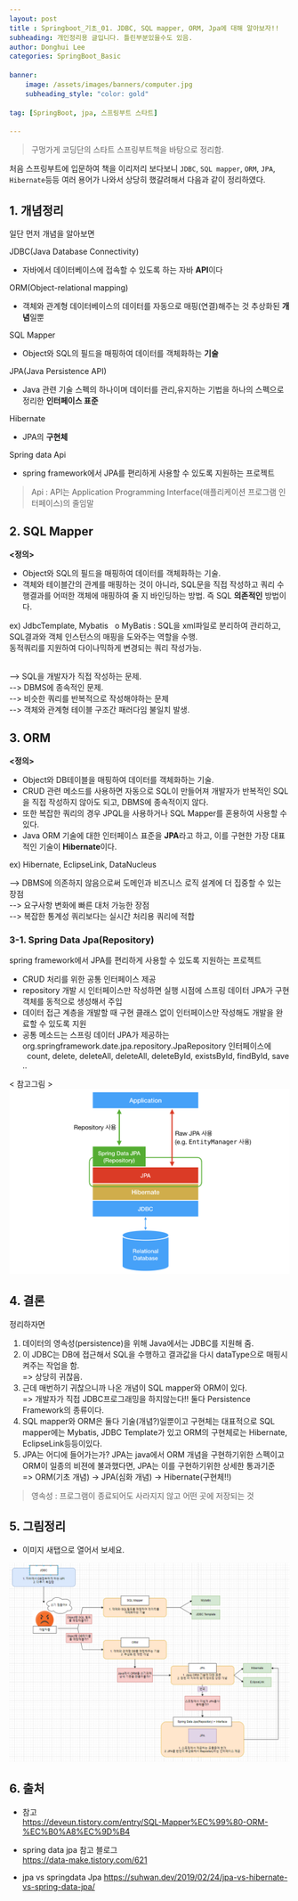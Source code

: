 ```yaml
---
layout: post
title : Springboot_기초_01. JDBC, SQL mapper, ORM, Jpa에 대해 알아보자!!
subheading: 개인정리용 글입니다. 틀린부분있을수도 있음.
author: Donghui Lee
categories: SpringBoot_Basic

banner:
    image: /assets/images/banners/computer.jpg
    subheading_style: "color: gold"
    
tag: [SpringBoot, jpa, 스프링부트 스타트]

---
```

> 구멍가게 코딩단의 스타트 스프링부트책을 바탕으로 정리함.  

  

처음 스프링부트에 입문하여 책을 이리저리 보다보니 `JDBC`, `SQL mapper`, `ORM`, `JPA`, `Hibernate`등등 여러 용어가 나와서 상당히 했갈려해서 다음과 같이 정리하였다.

## 1. 개념정리
일단 먼저 개념을 알아보면 

JDBC(Java Database Connectivity)
- 자바에서 데이터베이스에 접속할 수 있도록 하는 자바 **API**이다  


ORM(Object-relational mapping)
- 객체와 관계형 데이터베이스의 데이터를 자동으로 매핑(연결)해주는 것 추상화된 **개념**일뿐  


SQL Mapper
- Object와 SQL의 필드을 매핑하여 데이터를 객체화하는 **기술**  


JPA(Java Persistence API)
- Java 관련 기술 스펙의 하나이며 데이터를 관리,유지하는 기법을 하나의 스펙으로 정리한 **인터페이스 표준**  


Hibernate
- JPA의 **구현체**  

Spring data Api
- spring framework에서 JPA를 편리하게 사용할 수 있도록 지원하는 프로젝트  


> Api : API는 Application Programming Interface(애플리케이션 프로그램 인터페이스)의 줄임말  


## 2. SQL Mapper
**<정의>**
- Object와 SQL의 필드을 매핑하여 데이터를 객체화하는 기술.  
- 객체와 테이블간의 관계를 매핑하는 것이 아니라, SQL문을 직접 작성하고 쿼리 수행결과를 어떠한 객체에 매핑하여 줄 지 바인딩하는 방법. 즉 SQL **의존적인** 방법이다.  

ex) JdbcTemplate, Mybatis
 
o MyBatis
: SQL을 xml파일로 분리하여 관리하고, SQL결과와 객체 인스턴스의 매핑을 도와주는 역할을 수행.  
동적쿼리를 지원하여 다이나믹하게 변경되는 쿼리 작성가능.  
 

--> SQL을 개발자가 직접 작성하는 문제.  
--> DBMS에 종속적인 문제.  
--> 비슷한 쿼리를 반복적으로 작성해야하는 문제  
--> 객체와 관계형 테이블 구조간 패러다임 불일치 발생.    


## 3. ORM
**<정의>**
- Object와 DB테이블을 매핑하여 데이터를 객체화하는 기술.  
- CRUD 관련 메소드를 사용하면 자동으로 SQL이 만들어져 개발자가 반복적인 SQL을 직접 작성하지 않아도 되고, DBMS에 종속적이지 않다.
- 또한 복잡한 쿼리의 경우 JPQL을 사용하거나 SQL Mapper를 혼용하여 사용할 수 있다.  
- Java ORM 기술에 대한 인터페이스 표준을 **JPA**라고 하고, 이를 구현한 가장 대표적인 기술이 **Hibernate**이다.  

ex) Hibernate, EclipseLink, DataNucleus  

--> DBMS에 의존하지 않음으로써 도메인과 비즈니스 로직 설계에 더 집중할 수 있는 장점  
--> 요구사항 변화에 빠른 대처 가능한 장점  
--> 복잡한 통계성 쿼리보다는 실시간 처리용 쿼리에 적합  

### 3-1. Spring Data Jpa(Repository)
spring framework에서 JPA를 편리하게 사용할 수 있도록 지원하는 프로젝트
- CRUD 처리를 위한 공통 인터페이스 제공
- repository 개발 시 인터페이스만 작성하면 실행 시점에 스프링 데이터 JPA가 구현 객체를 동적으로 생성해서 주입
- 데이터 접근 계층을 개발할 때 구현 클래스 없이 인터페이스만 작성해도 개발을 완료할 수 있도록 지원
- 공통 메소드는 스프링 데이터 JPA가 제공하는 org.springframework.date.jpa.repository.JpaRepository 인터페이스에
  count, delete, deleteAll, deleteAll, deleteById, existsById, findById, save ..  

< 참고그림 >
 ![image](/assets/images/banners/springboot_Start/springdatajpa.png)


## 4. 결론

정리하자면  
1. 데이터의 영속성(persistence)을 위해 Java에서는 JDBC를 지원해 줌.  
2. 이 JDBC는 DB에 접근해서 SQL을 수행하고 결과값을 다시 dataType으로 매핑시켜주는 작업을 함.  
=> 상당히 귀찮음.
3. 근데 매번하기 귀찮으니까 나온 개념이 SQL mapper와 ORM이 있다.  
=> 개발자가 직접 JDBC프로그래밍을 하지않는다!! 둘다 Persistence Framework의 종류이다.  
4. SQL mapper와 ORM은 둘다 기술(개념?)일뿐이고 구현체는 대표적으로 SQL mapper에는 Mybatis, JDBC Template가 있고 ORM의 구현체로는 Hibernate, EclipseLink등등이있다.
5. JPA는 어디에 들어가는가? JPA는 java에서 ORM 개념을 구현하기위한 스펙이고 ORM이 일종의 비젼에 불과했다면, JPA는 이를 구현하기위한 상세한 통과기준  
=> ORM(기초 개념) -> JPA(심화 개념) -> Hibernate(구현체!!)

> 영속성 : 프로그램이 종료되어도 사라지지 않고 어떤 곳에 저장되는 것
 



## 5. 그림정리
* 이미지 새탭으로 열어서 보세요.  

![image](/assets/images/banners/springboot_Start/JpaV2.png)  

## 6. 출처

* 참고  
https://deveun.tistory.com/entry/SQL-Mapper%EC%99%80-ORM-%EC%B0%A8%EC%9D%B4

* spring data jpa 참고 블로그  
https://data-make.tistory.com/621  

* jpa vs springdata Jpa
https://suhwan.dev/2019/02/24/jpa-vs-hibernate-vs-spring-data-jpa/

